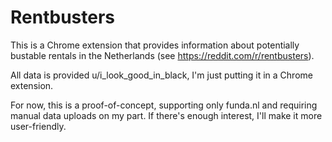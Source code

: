 # Rentbusters

This is a Chrome extension that provides information about potentially bustable rentals in the Netherlands (see https://reddit.com/r/rentbusters).

All data is provided u/i_look_good_in_black, I'm just putting it in a Chrome extension.

For now, this is a proof-of-concept, supporting only funda.nl and requiring manual data uploads on my part. If there's enough interest, I'll make it more user-friendly.
